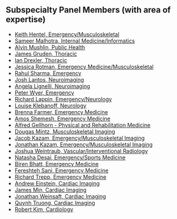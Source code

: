 ## Subspecialty Panel Members (with area of expertise)

* [Keith Hentel, Emergency/Musculoskeletal](http://vivo.med.cornell.edu/display/cwid-keh9003)
* [Sameer Malhotra, Internal Medicine/Informatics](http://vivo.med.cornell.edu/display/cwid-sam2032)
* [Alvin Mushlin, Public Health](http://vivo.med.cornell.edu/display/cwid-aim2001)
* [James Gruden, Thoracic](http://vivo.med.cornell.edu/display/cwid-jfg9007)
* [Ian Drexler, Thoracic](http://vivo.med.cornell.edu/display/cwid-ird7002)
* [Jessica Rotman, Emergency Medicine/Musculoskeletal](http://vivo.med.cornell.edu/display/cwid-jar9120)
* [Rahul Sharma, Emergency](http://vivo.med.cornell.edu/display/cwid-ras2022)
* [Josh Lantos, Neuroimaging](http://vivo.med.cornell.edu/display/cwid-jol9057)
* [Angela Lignelli, Neuroimaging](https://www.columbiadoctors.org/angela-lignelli-md)
* [Peter Wyer, Emergency](https://www.linkedin.com/in/peter-wyer-2549469a)
* [Richard Lappin, Emergency/Neurology](https://weillcornell.org/rilappin)
* [Louise Klebanoff, Neurology](http://vivo.med.cornell.edu/display/cwid-lmk9010)
* [Brenna Farmer, Emergency Medicine](https://www.nyp.org/physician/bmfarmer)
* [Amos Shemesh, Emergency Medicine](http://vivo.med.cornell.edu/display/cwid-ajs9039)
* [Alfred Gellhorn - Physical and Rehabilitation Medicine](https://weillcornell.org/acgellhorn)
* [Dougas Mintz, Musculoskeletal Imaging](https://www.hss.edu/physicians_mintz-douglas.asp)
* [Jacob Kazam, Emergency/Musculoskeletal Imaging](https://weillcornell.org/j-jacob-kazam-md)
* [Jonathan Kazam, Emergency/Musculoskeletal Imaging](https://www.nyp.org/physician/jkazam)
* [Joshua Weintraub, Vascular/Interventional Radiology](https://www.nyp.org/physician/jlweintraub)
* [Natasha Desai, Emergency/Sports Medicine](http://vesta.cumc.columbia.edu/ortho/facdb/profile/profile.php?id=nd2498)
* [Biren Bhatt, Emergency Medicine](https://www.nyp.org/physician/babhatt)
* [Fereshteh Sani, Emergency Medicine](https://www.nyp.org/physician/fsani)
* [Richard Trepp, Emergency Medicine](https://www.nyp.org/physician/rctrepp)
* [Andrew Einstein, Cardiac Imaging](https://www.nyp.org/physician/ajeinstein)
* [James Min, Cardiac Imaging](http://vivo.med.cornell.edu/display/cwid-jkm2001)
* [Jonathan Weinsaft, Cardiac Imaging](http://vivo.med.cornell.edu/display/cwid-jww2001)
* [Quynh Truong, Cardiac Imaging](http://vivo.med.cornell.edu/display/cwid-qat9001)
* [Robert Kim, Cardiology](https://weillcornell.org/robertjkim)

<script type='text/javascript'>
var links = document.links;

for (var i = 0; i < links.length; i++) {
  if (links[i].hostname != window.location.hostname) {
    links[i].target = '_blank';
  }
}
</script>

  [aucbackpain]: https://docs.google.com/spreadsheets/d/1fGB72y4sQ1a4cjbkFmkx7XH1p6dprUG_36_3hLZ-wOU/edit#gid=813947164
